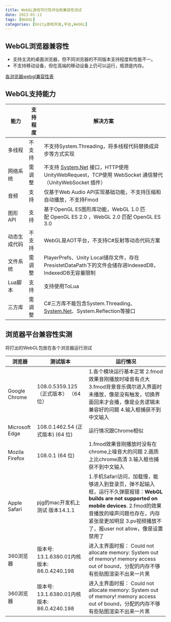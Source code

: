 ```yaml
---
title: WebGL游戏可行性评估和兼容性测试
date: 2023-01-11
tags: [WebGL]
categories: [Unity游戏开发,平台,WebGL]
---
```


<!-- more -->

## WebGL浏览器兼容性

-   支持主流的桌面浏览器，但不同浏览器的不同版本支持程度和性能不一。
-   不支持移动设备，但在高端的移动设备上仍可以运行，瓶颈是内存。

[各浏览器webgl兼容性表](https://docs.unity3d.com/cn/2018.4/Manual/webgl-browsercompatibility.html "各浏览器webgl兼容性表")

## WebGL支持能力

| 能力     | 支持程度 | 解决方案                                                                                                              |
| ------ | ---- | ----------------------------------------------------------------------------------------------------------------- |
| 多线程    | 不支持  | 不支持System.Threading，将多线程代码替换成异步等方式实现                                                                              |
| 网络系统   | 需调整  | 不支持 [System.Net](http://System.Net "System.Net") 接口，HTTP使用UnityWebRequest，TCP使用 WebSocket 通信替代（UnityWebSocket 插件） |
| 音频     | 支持   | 仅基于Web Audio API实现基础功能，不支持压缩和自动播放，不支持Fmod                                                                         |
| 图形API  | 支持   | 基于OpenGL ES图形库功能，WebGL 1.0 匹配 OpenGL ES 2.0 ，WebGL 2.0 匹配 OpenGL ES 3.0                                           |
| 动态生成代码 | 不支持  | WebGL是AOT平台，不支持C#反射等动态代码方案                                                                                        |
| 文件系统   | 需调整  | PlayerPrefs、Unity Local储存文件，存在PresistetDataPath下的文件会储存进IndexedDB，IndexedDB无容量限制                                   |
| Lua脚本  | 支持   | 支持使用ToLua                                                                                                         |
| 三方库    | 需调整  | C#三方库不能包含System.Threading、[System.Net](http://System.Net "System.Net")、System.Reflection等接口                       |

## 浏览器平台兼容性实测

将打出的WebGL包放在各个浏览器运行测试

| 浏览器            | 测试版本                                 | 运行情况                                                                                                                                                                                 |
| -------------- | ------------------------------------ | ------------------------------------------------------------------------------------------------------------------------------------------------------------------------------------ |
| Google Chrome  | 108.0.5359.125（正式版本） （64 位）          | 1.各个模块运行基本正常&#xA;&#xA;2.fmod效果音刚播放时噪音有点大&#xA;&#xA;3.fmod背景音乐偶尔进入界面时未播放，像是没有触发，切换界面回来才会播，像是业务逻辑未兼容好的问题&#xA;&#xA;4.输入框捕获不到中文输入                                                         |
| Microsoft Edge | 108.0.1462.54 (正式版本) (64 位)          | 运行情况跟Chrome相似                                                                                                                                                                        |
| Mozila Firefox | 108.0.1 (64 位)                       | 1.fmod效果音刚播放时没有在chrome上噪音大的问题&#xA;&#xA;2.画质上比chrome高清&#xA;&#xA;3.输入框也捕获不到中文输入                                                                                                        |
| Apple Safari   | pjg的mac开发机上测试&#xA;&#xA;版本14.1.1      | 1.手机Safari访问，加载慢，能够进入到登录页，弹不起输入框，运行不久弹窗报错：**WebGL builds are not supported on mobile devices**. &#xA;&#xA;2.fmod的效果音播放的噪声问题也存在，内存紧张是更加明显&#xA;&#xA;3.pv视频播放不了，报user not allow，像是设置禁用了 |
| 360浏览器         | 版本号: 13.1.6380.01内核版本: 86.0.4240.198 | 进入主界面时报： Could not allocate memory: System out of memory! memory access out of bound，分配的内存不够&#xA;&#xA;有些贴图渲染不出来一片黑                                                                   |
| 360浏览器         | 版本号: 13.1.6380.01内核版本: 86.0.4240.198 | 进入主界面时报： Could not allocate memory: System out of memory! memory access out of bound，分配的内存不够&#xA;&#xA;有些贴图渲染不出来一片黑                                                                   |
